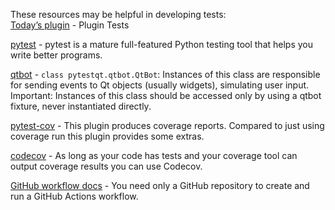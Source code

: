 These resources may be helpful in developing tests:  
[Today’s plugin](https://github.com/DragaDoncila/plugin-tests) - Plugin Tests

[pytest](https://docs.pytest.org/en/6.2.x/) - pytest is a mature full-featured Python testing tool that helps you write better programs.

[qtbot](https://pytest-qt.readthedocs.io/en/latest/reference.html#module-pytestqt.qtbot) - `class pytestqt.qtbot.QtBot`: Instances of this class are responsible for sending events to Qt objects (usually widgets), simulating user input.
Important: Instances of this class should be accessed only by using a qtbot fixture, never instantiated directly.

[pytest-cov](https://pytest-cov.readthedocs.io/en/latest/) - This plugin produces coverage reports. Compared to just using coverage run this plugin provides some extras.

[codecov](https://about.codecov.io/) - As long as your code has tests and your coverage tool can output coverage results you can use Codecov.

[GitHub workflow docs](https://docs.github.com/en/actions/quickstart) - You need only a GitHub repository to create and run a GitHub Actions workflow.
